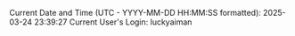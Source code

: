Current Date and Time (UTC - YYYY-MM-DD HH:MM:SS formatted): 2025-03-24 23:39:27
Current User's Login: luckyaiman
